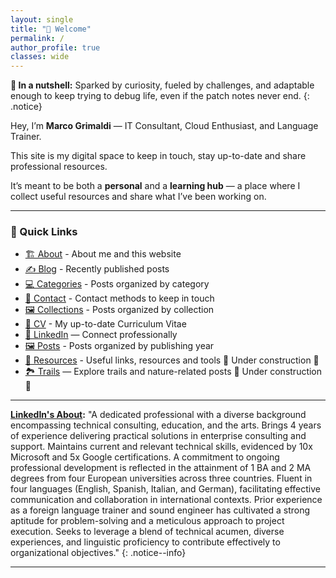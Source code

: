 ```yaml
---
layout: single
title: "👋 Welcome"
permalink: /
author_profile: true
classes: wide
---
```


**🥜 In a nutshell:** Sparked by curiosity, fueled by challenges, and adaptable enough to keep trying to debug life, even if the patch notes never end.
{: .notice}

Hey, I’m **Marco Grimaldi** — IT Consultant, Cloud Enthusiast, and Language Trainer.  

This site is my digital space to keep in touch, stay up-to-date and share professional resources.

It’s meant to be both a **personal** and a **learning hub** — a place where I collect useful resources and share what I’ve been working on.

---

### 🔗 Quick Links

- [🏗️ About](/about/) - About me and this website
- [✍️ Blog](/blog/) - Recently published posts
- [💻 Categories](/categories/) - Posts organized by category
- [📲 Contact](/contact/) - Contact methods to keep in touch
- [🖼️ Collections](/collections/) - Posts organized by collection
- [📃 CV](/cv/) - My up-to-date Curriculum Vitae
- [💼 LinkedIn](https://www.linkedin.com/in/marco-grimaldi29/) — Connect professionally  
- [🖼️ Posts](/posts/) - Posts organized by publishing year
- [🧰 Resources](/resources/) - Useful links, resources and tools 🚧 Under construction 🚧
- [🏞 Trails](/trails/) — Explore trails and nature-related posts 🚧 Under construction 🚧

---

**[LinkedIn's About](https://www.linkedin.com/in/marco-grimaldi29/):** "A dedicated professional with a diverse background encompassing technical consulting, education, and the arts. Brings 4 years of experience delivering practical solutions in enterprise consulting and support. Maintains current and relevant technical skills, evidenced by 10x Microsoft and 5x Google certifications. A commitment to ongoing professional development is reflected in the attainment of 1 BA and 2 MA degrees from four European universities across three countries. Fluent in four languages (English, Spanish, Italian, and German), facilitating effective communication and collaboration in international contexts. Prior experience as a foreign language trainer and sound engineer has cultivated a strong aptitude for problem-solving and a meticulous approach to project execution. Seeks to leverage a blend of technical acumen, diverse experiences, and linguistic proficiency to contribute effectively to organizational objectives."
{: .notice--info}

---
